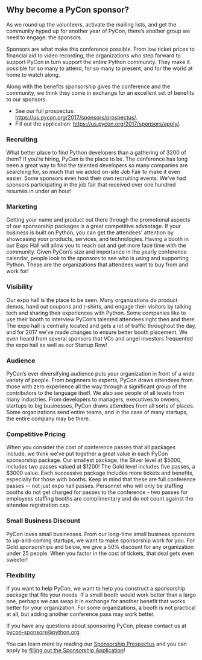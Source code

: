 ## Why become a PyCon sponsor?

As we round up the volunteers, activate the mailing lists, and get the community hyped up for another year of PyCon, there’s another group we need to engage: the sponsors.

Sponsors are what make this conference possible. From low ticket prices to financial aid to video recording, the organizations who step forward to support PyCon in turn support the entire Python community. They make it possible for so many to attend, for so many to present, and for the world at home to watch along.

Along with the benefits sponsorship gives the conference and the community, we think they come in exchange for an excellent set of benefits to our sponsors.

* See our full prospectus: https://us.pycon.org/2017/sponsors/prospectus/.
* Fill out the application: https://us.pycon.org/2017/sponsors/apply/.

### Recruiting

What better place to find Python developers than a gathering of 3200 of them? If you’re hiring, PyCon is the place to be. The conference has long been a great way to find the talented developers so many companies are searching for, so much that we added on-site Job Fair to make it even easier. Some sponsors even host their own recruiting events. We've had sponsors participating in the job fair that received over one hundred resumes in under an hour!

### Marketing

Getting your name and product out there through the promotional aspects of our sponsorship packages is a great competitive advantage. If your business is built on Python, you can get the attendees' attention by showcasing your products, services, and technologies. Having a booth in our Expo Hall will allow you to reach out and get more face time with the community. Given PyCon’s size and importance in the yearly conference calendar, people look to the sponsors to see who is using and supporting Python. These are the organizations that attendees want to buy from and work for!

### Visibility

Our expo hall is the place to be seen. Many organizations do product demos, hand out coupons and t-shirts, and engage their visitors by talking tech and sharing their experiences with Python. Some companies like to use their booth to interview PyCon’s talented attendees right then and there. The expo hall is centrally located and gets a lot of traffic throughout the day, and for 2017 we've made changes to ensure better booth placement. We even heard from several sponsors that VCs and angel investors frequented the expo hall as well as our Startup Row!

### Audience

PyCon’s ever diversifying audience puts your organization in front of a wide variety of people. From beginners to experts, PyCon draws attendees from those with zero experience all the way through a significant group of the contributors to the language itself. We also see people of all levels from many industries. From developers to managers, executives to owners, startups to big businesses, PyCon draws attendees from all sorts of places. Some organizations send entire teams, and in the case of many startups, the entire company may be there.

### Competitive Pricing

When you consider the cost of conference passes that all packages include, we think we’ve put together a great value in each PyCon sponsorship package. Our smallest package, the Silver level at $5000, includes two passes valued at $1200! The Gold level includes five passes, a $3000 value. Each successive package includes more tickets and benefits, especially for those with booths. Keep in mind that these are full conference passes -- not just expo hall passes. Personnel who will only be staffing booths do not get charged for passes to the conference - two passes for employees staffing booths are complimentary and do not count against the attendee registration cap.

### Small Business Discount

PyCon loves small businesses. From our long-time small business sponsors to up-and-coming startups, we want to make sponsorship work for you. For Gold sponsorships and below, we give a 50% discount for any organization under 25 people. When you factor in the cost of tickets, that deal gets even sweeter!

### Flexibility

If you want to help PyCon, we want to help you construct a sponsorship package that fits your needs. If a small booth would work better than a large one, perhaps we can swap it in exchange for another benefit that works better for your organization. For some organizations, a booth is not practical at all, but adding another conference pass may work better.

If you have any questions about sponsoring PyCon, please contact us at pycon-sponsors@python.org.

You can learn more by reading our [Sponsorship Prospectus](/sponsors/prospectus) and you can apply by [filling out the Sponsorship Application](/sponsors/apply)!
